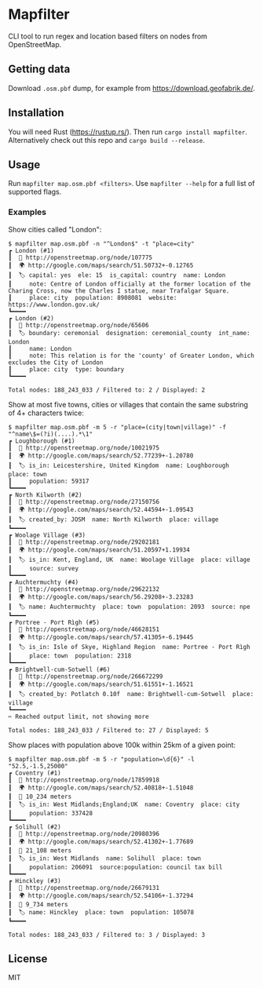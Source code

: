 # Mapfilter

CLI tool to run regex and location based filters on nodes from OpenStreetMap.

## Getting data

Download `.osm.pbf` dump, for example from https://download.geofabrik.de/.

## Installation

You will need Rust (https://rustup.rs/). Then run `cargo install mapfilter`. Alternatively check out this repo and `cargo build --release`.

## Usage

Run `mapfilter map.osm.pbf <filters>`. Use `mapfilter --help` for a full list of supported flags.

### Examples

Show cities called "London":
```
$ mapfilter map.osm.pbf -n "^London$" -t "place=city"
┏ London (#1)
┃  📍 http://openstreetmap.org/node/107775
┃  🌍 http://google.com/maps/search/51.50732+-0.12765
┃  🏷️ capital: yes  ele: 15  is_capital: country  name: London
┃     note: Centre of London officially at the former location of the Charing Cross, now the Charles I statue, near Trafalgar Square.
┃     place: city  population: 8908081  website: https://www.london.gov.uk/
┗━━━━
┏ London (#2)
┃  📍 http://openstreetmap.org/node/65606
┃  🏷️ boundary: ceremonial  designation: ceremonial_county  int_name: London
┃     name: London
┃     note: This relation is for the 'county' of Greater London, which excludes the City of London
┃     place: city  type: boundary
┗━━━━

Total nodes: 188_243_033 / Filtered to: 2 / Displayed: 2
```

Show at most five towns, cities or villages that contain the same substring of 4+ characters twice:
```
$ mapfilter map.osm.pbf -m 5 -r "place=(city|town|village)" -f "^name\$=(?i)(....).*\1"
┏ Loughborough (#1)
┃  📍 http://openstreetmap.org/node/10021975
┃  🌍 http://google.com/maps/search/52.77239+-1.20780
┃  🏷️ is_in: Leicestershire, United Kingdom  name: Loughborough  place: town
┃     population: 59317
┗━━━━
┏ North Kilworth (#2)
┃  📍 http://openstreetmap.org/node/27150756
┃  🌍 http://google.com/maps/search/52.44594+-1.09543
┃  🏷️ created_by: JOSM  name: North Kilworth  place: village
┗━━━━
┏ Woolage Village (#3)
┃  📍 http://openstreetmap.org/node/29202181
┃  🌍 http://google.com/maps/search/51.20597+1.19934
┃  🏷️ is_in: Kent, England, UK  name: Woolage Village  place: village
┃     source: survey
┗━━━━
┏ Auchtermuchty (#4)
┃  📍 http://openstreetmap.org/node/29622132
┃  🌍 http://google.com/maps/search/56.29208+-3.23283
┃  🏷️ name: Auchtermuchty  place: town  population: 2093  source: npe
┗━━━━
┏ Portree - Port Rìgh (#5)
┃  📍 http://openstreetmap.org/node/46628151
┃  🌍 http://google.com/maps/search/57.41305+-6.19445
┃  🏷️ is_in: Isle of Skye, Highland Region  name: Portree - Port Rìgh
┃     place: town  population: 2318
┗━━━━
┏ Brightwell-cum-Sotwell (#6)
┃  📍 http://openstreetmap.org/node/266672299
┃  🌍 http://google.com/maps/search/51.61551+-1.16521
┃  🏷️ created_by: Potlatch 0.10f  name: Brightwell-cum-Sotwell  place: village
┗━━━━
✂️ Reached output limit, not showing more

Total nodes: 188_243_033 / Filtered to: 27 / Displayed: 5
```

Show places with population above 100k within 25km of a given point:
```
$ mapfilter map.osm.pbf -m 5 -r "population=\d{6}" -l "52.5,-1.5,25000"
┏ Coventry (#1)
┃  📍 http://openstreetmap.org/node/17859918
┃  🌍 http://google.com/maps/search/52.40818+-1.51048
┃  📏 10_234 meters
┃  🏷️ is_in: West Midlands;England;UK  name: Coventry  place: city
┃     population: 337428
┗━━━━
┏ Solihull (#2)
┃  📍 http://openstreetmap.org/node/20980396
┃  🌍 http://google.com/maps/search/52.41302+-1.77689
┃  📏 21_108 meters
┃  🏷️ is_in: West Midlands  name: Solihull  place: town
┃     population: 206091  source:population: council tax bill
┗━━━━
┏ Hinckley (#3)
┃  📍 http://openstreetmap.org/node/26679131
┃  🌍 http://google.com/maps/search/52.54106+-1.37294
┃  📏 9_734 meters
┃  🏷️ name: Hinckley  place: town  population: 105078
┗━━━━

Total nodes: 188_243_033 / Filtered to: 3 / Displayed: 3
```

## License

MIT